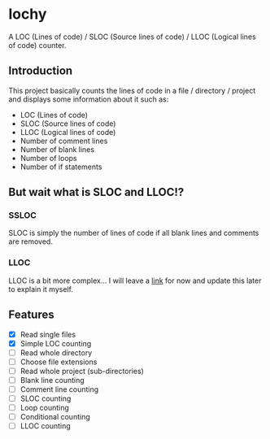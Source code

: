 # lochy
A LOC (Lines of code) / SLOC (Source lines of code) / LLOC (Logical lines of code) counter.

## Introduction
This project basically counts the lines of code in a file / directory / project and displays some information about it such as:
- LOC (Lines of code)
- SLOC (Source lines of code)
- LLOC (Logical lines of code)
- Number of comment lines
- Number of blank lines
- Number of loops
- Number of if statements

## But wait what is SLOC and LLOC!?
### SSLOC
SLOC is simply the number of lines of code if all blank lines and comments are removed.
### LLOC
LLOC is a bit more complex... I will leave a [link](https://blog.ndepend.com/how-measure-lines-code-lets-count-ways/#:~:text=Source%20lines%20of%20code%E2%80%94the,as%20more%20than%20one%20statement) for now and update this later to explain it myself.

## Features
- [x] Read single files
- [x] Simple LOC counting
- [ ] Read whole directory
- [ ] Choose file extensions
- [ ] Read whole project (sub-directories)
- [ ] Blank line counting
- [ ] Comment line counting
- [ ] SLOC counting
- [ ] Loop counting
- [ ] Conditional counting
- [ ] LLOC counting
